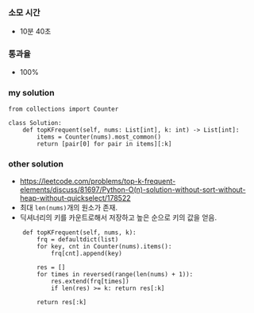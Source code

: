 ### 소모 시간
- 10분 40초

### 통과율
- 100%

### my solution
```
from collections import Counter

class Solution:
    def topKFrequent(self, nums: List[int], k: int) -> List[int]:
        items = Counter(nums).most_common()
        return [pair[0] for pair in items][:k]
```

### other solution
- https://leetcode.com/problems/top-k-frequent-elements/discuss/81697/Python-O(n)-solution-without-sort-without-heap-without-quickselect/178522
- 최대 `len(nums)`개의 원소가 존재.
- 딕셔너리의 키를 카운트로해서 저장하고 높은 순으로 키의 값을 얻음.
```
    def topKFrequent(self, nums, k):
        frq = defaultdict(list)
        for key, cnt in Counter(nums).items():
            frq[cnt].append(key)

        res = []
        for times in reversed(range(len(nums) + 1)):
            res.extend(frq[times])
            if len(res) >= k: return res[:k]

        return res[:k]
```